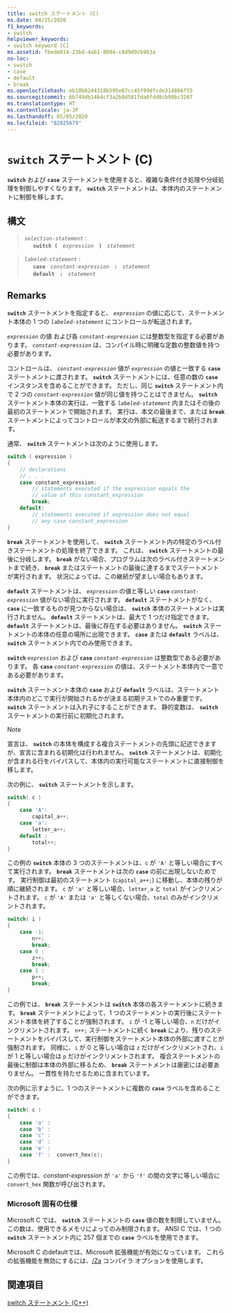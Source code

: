```yaml
---
title: switch ステートメント (C)
ms.date: 04/25/2020
f1_keywords:
- switch
helpviewer_keywords:
- switch keyword [C]
ms.assetid: fbede014-23bd-4ab1-8094-c8d9d9cb963a
no-loc:
- switch
- case
- default
- break
ms.openlocfilehash: eb18b6244318b595e67cc45f99dfcde314866f55
ms.sourcegitcommit: 6b749db14b4cf3a2b8d581fda6fdd8cb98bc3207
ms.translationtype: HT
ms.contentlocale: ja-JP
ms.lasthandoff: 05/05/2020
ms.locfileid: "82825679"
---
```

# <a name="switch-statement-c"></a>`switch` ステートメント (C)

__`switch`__ および __`case`__ ステートメントを使用すると、複雑な条件付き処理や分岐処理を制御しやすくなります。 __`switch`__ ステートメントは、本体内のステートメントに制御を移します。

## <a name="syntax"></a>構文

> *`selection-statement`* :\
> &nbsp;&nbsp;&nbsp;&nbsp; __`switch (`__ &nbsp; *`expression`* &nbsp; __`)`__ &nbsp; *`statement`*

> *`labeled-statement`* :\
> &nbsp;&nbsp;&nbsp;&nbsp; __`case`__ &nbsp; *`constant-expression`* &nbsp; __`:`__ &nbsp; *`statement`* \
> &nbsp;&nbsp;&nbsp;&nbsp; __`default`__ &nbsp; __`:`__ &nbsp; *`statement`*

## <a name="remarks"></a>Remarks

__`switch`__ ステートメントを指定すると、 *`expression`* の値に応じて、ステートメント本体の 1 つの *`labeled-statement`* にコントロールが転送されます。

*`expression`* の値 および各 *`constant-expression`* には整数型を指定する必要があります。 *`constant-expression`* は、コンパイル時に明確な定数の整数値を持つ必要があります。

コントロールは、 *`constant-expression`* 値が *`expression`* の値と一致する **`case`** ステートメントに渡されます。 __`switch`__ ステートメントには、任意の数の __`case`__ インスタンスを含めることができます。 ただし、同じ __`switch`__ ステートメント内で 2 つの *`constant-expression`* 値が同じ値を持つことはできません。 __`switch`__ ステートメント本体の実行は、一致する *`labeled-statement`* 内またはその後の最初のステートメントで開始されます。 実行は、本文の最後まで、または __`break`__ ステートメントによってコントロールが本文の外部に転送するまで続行されます。

通常、 __`switch`__ ステートメントは次のように使用します。

```C
switch ( expression )
{
    // declarations
    // . . .
    case constant_expression:
        // statements executed if the expression equals the
        // value of this constant_expression
        break;
    default:
        // statements executed if expression does not equal
        // any case constant_expression
}
```

__`break`__ ステートメントを使用して、 __`switch`__ ステートメント内の特定のラベル付きステートメントの処理を終了できます。 これは、 __`switch`__ ステートメントの最後に分岐します。 __`break`__ がない場合、プログラムは次のラベル付きステートメントまで続き、 __`break`__ またはステートメントの最後に達するまでステートメントが実行されます。 状況によっては、この継続が望ましい場合もあります。

__`default`__ ステートメントは、 *`expression`* の値と等しい __`case`__ *`constant-expression`* 値がない場合に実行されます。 __`default`__ ステートメントがなく、 __`case`__ に一致するものが見つからない場合は、 __`switch`__ 本体のステートメントは実行されません。 __`default`__ ステートメントは、最大で 1 つだけ指定できます。 __`default`__ ステートメントは、最後に存在する必要はありません。 __`switch`__ ステートメントの本体の任意の場所に出現できます。 __`case`__ または __`default`__ ラベルは、 __`switch`__ ステートメント内でのみ使用できます。

__`switch`__ *`expression`* および __`case`__ *`constant-expression`* は整数型である必要があります。 各 __`case`__ *`constant-expression`* の値は、ステートメント本体内で一意である必要があります。

__`switch`__ ステートメント本体の __`case`__ および __`default`__ ラベルは、ステートメント本体内のどこで実行が開始されるかが決まる初期テストでのみ重要です。 __`switch`__ ステートメントは入れ子にすることができます。 静的変数は、 __`switch`__ ステートメントの実行前に初期化されます。

> [!NOTE]
> 宣言は、 __`switch`__ の本体を構成する複合ステートメントの先頭に記述できますが、宣言に含まれる初期化は行われません。 __`switch`__ ステートメントは、初期化が含まれる行をバイパスして、本体内の実行可能なステートメントに直接制御を移します。

次の例に、 __`switch`__ ステートメントを示します。

```C
switch( c )
{
    case 'A':
        capital_a++;
    case 'a':
        letter_a++;
    default :
        total++;
}
```

この例の __`switch`__ 本体の 3 つのステートメントは、`c` が `'A'` と等しい場合にすべて実行されます。 __`break`__ ステートメントは次の __`case`__ の前に出現しないためです。 実行制御は最初のステートメント (`capital_a++;`) に移動し、本体の残りが順に継続されます。 `c` が `'a'` と等しい場合、`letter_a` と `total` がインクリメントされます。 `c` が `'A'` または `'a'` と等しくない場合、`total` のみがインクリメントされます。

```C
switch( i )
{
    case -1:
        n++;
        break;
    case 0 :
        z++;
        break;
    case 1 :
        p++;
        break;
}
```

この例では、 __`break`__ ステートメントは __`switch`__ 本体の各ステートメントに続きます。 __`break`__ ステートメントによって、1 つのステートメントの実行後にステートメント本体を終了することが強制されます。 `i` が -1 と等しい場合、`n` だけがインクリメントされます。 `n++;` ステートメントに続く __`break`__ により、残りのステートメントをバイパスして、実行制御をステートメント本体の外部に渡すことが強制されます。 同様に、`i` が 0 と等しい場合は `z` だけがインクリメントされ、`i` が 1 と等しい場合は `p` だけがインクリメントされます。 複合ステートメントの最後に制御は本体の外部に移るため、 __`break`__ ステートメントは厳密には必要ありません。 一貫性を持たせるために含まれています。

次の例に示すように、1 つのステートメントに複数の __`case`__ ラベルを含めることができます。

```C
switch( c )
{
    case 'a' :
    case 'b' :
    case 'c' :
    case 'd' :
    case 'e' :
    case 'f' :  convert_hex(c);
}
```

この例では、*constant-expression* が `'a'` から `'f'` の間の文字に等しい場合に `convert_hex` 関数が呼び出されます。

### <a name="microsoft-specific"></a>Microsoft 固有の仕様

Microsoft C では、 __`switch`__ ステートメントの __`case`__ 値の数を制限していません。 この数は、使用できるメモリによってのみ制限されます。 ANSI C では、1 つの __`switch`__ ステートメント内に 257 個までの __`case`__ ラベルを使用できます。

Microsoft C のdefaultでは、Microsoft 拡張機能が有効になっています。 これらの拡張機能を無効にするには、[/Za](../build/reference/za-ze-disable-language-extensions.md) コンパイラ オプションを使用します。

## <a name="see-also"></a>関連項目

[switch ステートメント (C++)](../cpp/switch-statement-cpp.md)
